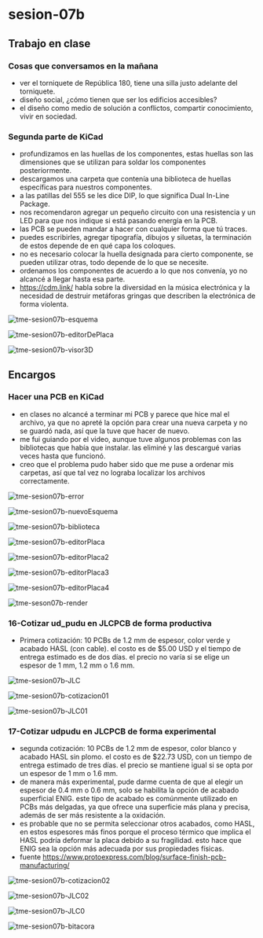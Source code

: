 # sesion-07b

## Trabajo en clase

### Cosas que conversamos en la mañana

- ver el torniquete de República 180, tiene una silla justo adelante del torniquete.
- diseño social, ¿cómo tienen que ser los edificios accesibles?
- el diseño como medio de solución a conflictos, compartir conocimiento, vivir en sociedad.

### Segunda parte de KiCad

- profundizamos en las huellas de los componentes, estas huellas son las dimensiones que se utilizan para soldar los componentes posteriormente.
- descargamos una carpeta que contenía una biblioteca de huellas específicas para nuestros componentes.
- a las patillas del 555 se les dice DIP, lo que significa Dual In-Line Package.
- nos recomendaron agregar un pequeño circuito con una resistencia y un LED para que nos indique si está pasando energía en la PCB.
- las PCB se pueden mandar a hacer con cualquier forma que tú traces.
- puedes escribirles, agregar tipografía, dibujos y siluetas, la terminación de estos depende de en qué capa los coloques.
- no es necesario colocar la huella designada para cierto componente, se pueden utilizar otras, todo depende de lo que se necesite.
- ordenamos los componentes de acuerdo a lo que nos convenía, yo no alcancé a llegar hasta esa parte.
- <https://cdm.link/> habla sobre la diversidad en la música electrónica y la necesidad de destruir metáforas gringas que describen la electrónica de forma violenta.

![tme-sesion07b-esquema](https://github.com/user-attachments/assets/5e29b38a-ec80-4072-9d94-26aa672813bd)

![tme-sesion07b-editorDePlaca](https://github.com/user-attachments/assets/4476a031-f4f9-4b27-a309-ba55b23f03f8)

![tme-sesion07b-visor3D](https://github.com/user-attachments/assets/b8e7b552-b558-499a-b100-70b5c84808ef)

## Encargos

### Hacer una PCB en KiCad

- en clases no alcancé a terminar mi PCB y parece que hice mal el archivo, ya que no apreté la opción para crear una nueva carpeta y no se guardó nada, así que la tuve que hacer de nuevo.
- me fui guiando por el video, aunque tuve algunos problemas con las bibliotecas que había que instalar. las eliminé y las descargué varias veces hasta que funcionó.
- creo que el problema pudo haber sido que me puse a ordenar mis carpetas, así que tal vez no lograba localizar los archivos correctamente.

![tme-sesion07b-error](https://github.com/user-attachments/assets/57e6ee99-cd4b-4732-8230-94f17930c04c)

![tme-sesion07b-nuevoEsquema](https://github.com/user-attachments/assets/75c5d537-81c3-48c7-a864-f52713e86ee3)

![tme-sesion07b-biblioteca](https://github.com/user-attachments/assets/f3493e80-b44f-40fc-a7f9-54632b1ee36c)

![tme-sesion07b-editorPlaca](https://github.com/user-attachments/assets/c9e691c0-d0b4-4be7-854f-336578c876dd)

![tme-sesion07b-editorPlaca2](https://github.com/user-attachments/assets/a7ce73d5-0c7d-4413-a819-5352489ddd5d)

![tme-sesion07b-editorPlaca3](https://github.com/user-attachments/assets/1ba3940d-c962-4e92-9d21-b86b24fc8295)

![tme-sesion07b-editorPlaca4](https://github.com/user-attachments/assets/947b4eea-c7d6-4757-bd07-530bd8f9d21e)

![tme-seson07b-render](https://github.com/user-attachments/assets/de4cd46f-cfff-4804-be70-1a4e7ef39660)

### 16-Cotizar ud_pudu en JLCPCB de forma productiva

- Primera cotización: 10 PCBs de 1.2 mm de espesor, color verde y acabado HASL (con cable). el costo es de $5.00 USD y el tiempo de entrega estimado es de dos días. el precio no varía si se elige un espesor de 1 mm, 1.2 mm o 1.6 mm.

![tme-sesion07b-JLC](https://github.com/user-attachments/assets/2415d910-49bd-4acf-9be8-e56fe8db4522)

![tme-sesion07b-cotizacion01](https://github.com/user-attachments/assets/c4325b55-3782-4900-904d-bfcf4499dc10)

![tme-sesion07b-JLC01](https://github.com/user-attachments/assets/cb75f011-3a44-4b86-b433-5c7561588350)


### 17-Cotizar udpudu en JLCPCB de forma experimental

- segunda cotización: 10 PCBs de 1.2 mm de espesor, color blanco y acabado HASL sin plomo. el costo es de $22.73 USD, con un tiempo de entrega estimado de tres días. el precio se mantiene igual si se opta por un espesor de 1 mm o 1.6 mm.
- de manera más experimental, pude darme cuenta de que al elegir un espesor de 0.4 mm o 0.6 mm, solo se habilita la opción de acabado superficial ENIG. este tipo de acabado es comúnmente utilizado en PCBs más delgadas, ya que ofrece una superficie más plana y precisa, además de ser más resistente a la oxidación.
- es probable que no se permita seleccionar otros acabados, como HASL, en estos espesores más finos porque el proceso térmico que implica el HASL podría deformar la placa debido a su fragilidad. esto hace que ENIG sea la opción más adecuada por sus propiedades físicas.
- fuente <https://www.protoexpress.com/blog/surface-finish-pcb-manufacturing/>

![tme-sesion07b-cotizacion02](https://github.com/user-attachments/assets/8900d78d-fff9-44db-bcc4-bc5e167c98c6)

![tme-sesion07b-JLC02](https://github.com/user-attachments/assets/9ef1af9f-3b7b-4945-bb9d-30fa7e9b6631)

![tme-sesion07b-JLC0](https://github.com/user-attachments/assets/928297bc-873f-41d0-82b6-26c9da43c822)

![tme-sesion07b-bitacora](https://github.com/user-attachments/assets/ed3abb02-d8ae-475c-8a6d-552ad6cd8c06)
